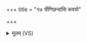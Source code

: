 +++
title = "१७ त्रीणिछन्दांसि कवयो"

+++
<details><summary>मूलम् (VS)</summary>

त्रीणि॒छन्दां॑सि क॒वयो॒ वि ये॑तिरे पुरु॒रूपं॑ दर्श॒तं वि॒श्वच॑क्षणम्।  
आपो॒ वाता॒ओष॑धय॒स्तान्येक॑स्मि॒न्भुव॑न॒ आर्पि॑तानि ॥
</details>